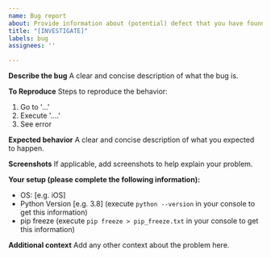 ```yaml
---
name: Bug report
about: Provide information about (potential) defect that you have found
title: "[INVESTIGATE]"
labels: bug
assignees: ''

---
```


**Describe the bug**
A clear and concise description of what the bug is.

**To Reproduce**
Steps to reproduce the behavior:
1. Go to '...'
2. Execute '....'
3. See error

**Expected behavior**
A clear and concise description of what you expected to happen.

**Screenshots**
If applicable, add screenshots to help explain your problem.

**Your setup (please complete the following information):**
 - OS: [e.g. iOS]
 - Python Version [e.g. 3.8] (execute `python --version` in your console to get this information)
 - pip freeze (execute `pip freeze > pip_freeze.txt` in your console to get this information)

**Additional context**
Add any other context about the problem here.
